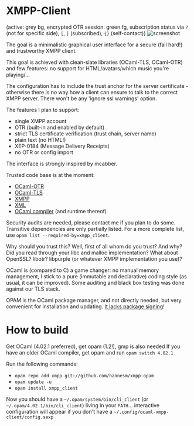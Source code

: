 XMPP-Client
===========

(active: grey bg, encrypted OTR session: green fg, subscription status via `?` (not for specific side), `[`, `]` (subscribed), `{}` (self-contact))
![screenshot](http://berlin.ccc.de/~hannes/cli8b.png)

The goal is a minimalistic graphical user interface for a secure (fail hard!) and trustworthy XMPP client.

This goal is achieved with clean-slate libraries (OCaml-TLS, OCaml-OTR) and few features: no support for HTML/avatars/which music you're playing/...

The configuration has to include the trust anchor for the server certificate - otherwise there is no way how a client can ensure to talk to the correct XMPP server. There won't be any 'ignore ssl warnings' option.

The features I plan to support:
- single XMPP account
- OTR (built-in and enabled by default)
- strict TLS certificate verification (trust chain, server name)
- plain text (no HTML!)
- XEP-0184 (Message Delivery Receipts)
- no OTR or config import

The interface is strongly inspired by mcabber.

Trusted code base is at the moment:
- [OCaml-OTR](https://github.com/hannesm/ocaml-otr)
- [OCaml-TLS](https://github.com/mirleft/ocaml-tls)
- [XMPP](https://github.com/hannesm/xmpp)
- [XML](https://github.com/ermine/xml)
- [OCaml compiler](http://ocaml.org/) (and runtime thereof)

Security audits are needed, please contact me if you plan to do some. Transitive dependencies are only partially listed. For a more complete list, use ``opam list --required-by=xmpp_client``.

Why should you trust this? Well, first of all whom do you trust? And why? Did you read through your libc and malloc implementation? What about OpenSSL? libotr? libpurple (or whatever XMPP implementation you use)?

OCaml is (compared to C) a game changer: no manual memory management, I stick to a pure (immutable and declarative) coding style (as usual, it can be improved). Some auditing and black box testing was done against our TLS stack.

OPAM is the OCaml package manager, and not directly needed, but very convenient for installation and updating. [It lacks package signing](https://github.com/ocaml/opam/issues/423)!

How to build
============

Get OCaml (4.02.1 preferred), get opam (1.2!), gmp is also needed
If you have an older OCaml compiler, get opam and run `opam switch 4.02.1`

Run the following commands:
- `opam repo add xmpp git://github.com/hannesm/xmpp-opam`
- `opam update -u`
- `opam install xmpp_client`

Now you should have a `~/.opam/system/bin/cli_client` (or `~/.opam/4.02.1/bin/cli_client`) living in your `PATH`... interactive configuration will appear if you don't have a `~/.config/ocaml-xmpp-client/config.sexp`
